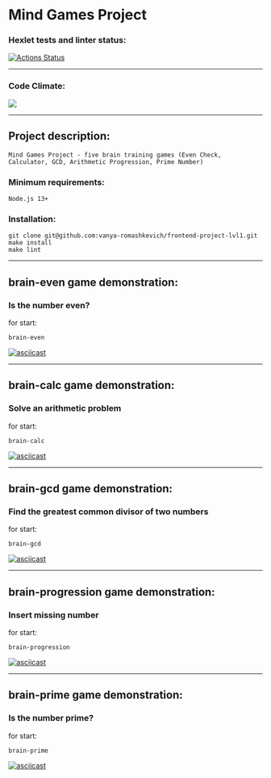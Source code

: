 # Mind Games Project
### Hexlet tests and linter status:
[![Actions Status](https://github.com/vanya-romashkevich/frontend-project-lvl1/workflows/hexlet-check/badge.svg)](https://github.com/vanya-romashkevich/frontend-project-lvl1/actions)

---

### Code Climate:
<a href="https://codeclimate.com/github/vanya-romashkevich/frontend-project-lvl1/maintainability"><img src="https://api.codeclimate.com/v1/badges/0d29f0cf4cd7dca9cb5a/maintainability" /></a>

---
## Project description:
```
Mind Games Project - five brain training games (Even Check, Calculator, GCD, Arithmetic Progression, Prime Number)
```

### Minimum requirements:
```
Node.js 13+
```

### Installation:
```
git clone git@github.com:vanya-romashkevich/frontend-project-lvl1.git
make install 
make lint 
```

---

## brain-even game demonstration:
### Is the number even?
for start:
```
brain-even
```
[![asciicast](https://asciinema.org/a/GjSigkXr45JMiqXRsisvIyCeZ.svg)](https://asciinema.org/a/GjSigkXr45JMiqXRsisvIyCeZ)

---

## brain-calc game demonstration:
### Solve an arithmetic problem
for start:
```
brain-calc
```
[![asciicast](https://asciinema.org/a/UM22SXt1UP3bqiGfbaXNbhKku.svg)](https://asciinema.org/a/UM22SXt1UP3bqiGfbaXNbhKku)

---

## brain-gcd game demonstration:
### Find the greatest common divisor of two numbers
for start:
```
brain-gcd
```
[![asciicast](https://asciinema.org/a/CVUs44oFcMrwj4cmAdG0Tfqvc.svg)](https://asciinema.org/a/CVUs44oFcMrwj4cmAdG0Tfqvc)

---

## brain-progression game demonstration:
### Insert missing number
for start:
```
brain-progression
```
[![asciicast](https://asciinema.org/a/rXObw5hKQSqt8AE3n8BAWAH2O.svg)](https://asciinema.org/a/rXObw5hKQSqt8AE3n8BAWAH2O)

---

## brain-prime game demonstration:
### Is the number prime?
for start:
```
brain-prime
```
[![asciicast](https://asciinema.org/a/Gx498M40YwqYQxYqeA07sbwIE.svg)](https://asciinema.org/a/Gx498M40YwqYQxYqeA07sbwIE)



